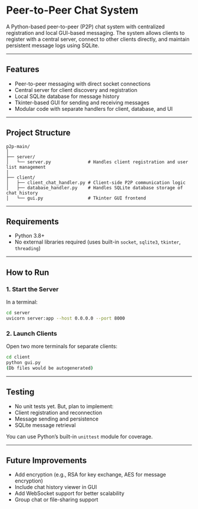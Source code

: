 
# Peer-to-Peer Chat System

A Python-based peer-to-peer (P2P) chat system with centralized registration and local GUI-based messaging. The system allows clients to register with a central server, connect to other clients directly, and maintain persistent message logs using SQLite.

---

## Features

- Peer-to-peer messaging with direct socket connections
- Central server for client discovery and registration
- Local SQLite database for message history
- Tkinter-based GUI for sending and receiving messages
- Modular code with separate handlers for client, database, and UI

---

## Project Structure

```
p2p-main/
│
├── server/
│   └── server.py              # Handles client registration and user list management
│
├── client/
│   ├── client_chat_handler.py # Client-side P2P communication logic
│   ├── database_handler.py    # Handles SQLite database storage of chat history
│   └── gui.py                 # Tkinter GUI frontend
```

---

## Requirements

- Python 3.8+
- No external libraries required (uses built-in `socket`, `sqlite3`, `tkinter`, `threading`)

---

## How to Run

### 1. Start the Server
In a terminal:
```bash
cd server
uvicorn server:app --host 0.0.0.0 --port 8000
```

### 2. Launch Clients
Open two more terminals for separate clients:
```bash
cd client
python gui.py
(Db files would be autogenerated)
```
---

## Testing

- No unit tests yet. But, plan to implement:
- Client registration and reconnection
- Message sending and persistence
- SQLite message retrieval

You can use Python’s built-in `unittest` module for coverage.

---

## Future Improvements

- Add encryption (e.g., RSA for key exchange, AES for message encryption)
- Include chat history viewer in GUI
- Add WebSocket support for better scalability
- Group chat or file-sharing support



